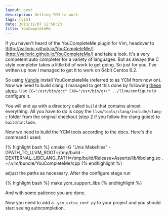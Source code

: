 ```yaml
---
layout: post
description: Getting YCM to work
tags: [vim]
date: 2013/11/07 12:50:23
title: YouCompleteMe
--- 
```


If you haven't heard of the YouCompleteMe plugin for Vim, headover to 
[http://valloric.github.io/YouCompleteMe/](http://valloric.github.io/YouCompleteMe/) and take a look.
It's a very competent auto completer for a variety of languages. But as always the C style completer takes
a little bit of work to get going. So just for you, I've written up how I managed to get it to work
on 64bit Centos 6.2.

<!-- more -->

So using [Vundle](https://github.com/gmarik/vundle) install YouCompleteMe (referred to as YCM from now on).
Now we need to build clang. I managed to get this done by following [these steps](http://clang.llvm.org/get_started.html).
Use ``CC="/usr/bin/gcc" CXX="/usr/bin/g++" ../llvm/configure`` to configure it.

You will end up with a directory called ``build`` that contains almost everything. All you have to do is copy the 
``llvm/tools/clang/include/clang-c`` folder from the original checkout (step 2 if you follow the clang guide) to 
``build/include``.

Now we need to build the YCM tools according to the docs. Here's the command I used:

{% highlight bash %}
cmake -G "Unix Makefiles" -DPATH_TO_LLVM_ROOT=/tmp/build -DEXTERNAL_LIBCLANG_PATH=/tmp/build/Release+Asserts/lib/libclang.so . ~/.vim/bundle/YouCompleteMe/cpp
{% endhighlight %}

adjust the paths as necessary. After the configure stage run

{% highlight bash %}
make ycm_support_libs
{% endhighlight %}

And with some patience you are done.

Now you need to add a ``.ycm_extra_conf.py`` to your project and you should start seeing autocompletion.
    
